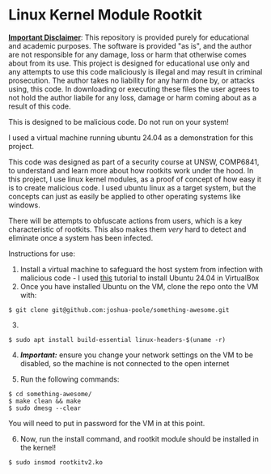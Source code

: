 # Linux Kernel Module Rootkit

<ins>__Important Disclaimer__</ins>: This repository is provided purely for educational and academic purposes. The software is provided "as is", and the author are not responsible for any damage, loss or harm that otherwise comes about from its use. This project is designed for educational use only and any attempts to use this code maliciously is illegal and may result in criminal prosecution. The author takes no liability for any harm done by, or attacks using, this code. In downloading or executing these files the user agrees to not hold the author liabile for any loss, damage or harm coming about as a result of this code.

This is designed to be malicious code. Do not run on your system!

I used a virtual machine running ubuntu 24.04 as a demonstration for this project.

This code was designed as part of a security course at UNSW, COMP6841, to understand and learn more about how rootkits
work under the hood. In this project, I use linux kernel modules, as a proof of concept of how easy it is to create
malicious code. I used ubuntu linux as a target system, but the concepts can just as easily be applied to other
operating systems like windows.

There will be attempts to obfuscate actions from users, which is a key characteristic of rootkits. This also makes them
*very* hard to detect and eliminate once a system has been infected.

Instructions for use:
1. Install a virtual machine to safeguard the host system from infection with malicious code - I used [this](https://www.youtube.com/watch?v=QXdFTEPXJ4M) tutorial to install Ubuntu 24.04 in VirtualBox
2. Once you have installed Ubuntu on the VM, clone the repo onto the VM with:
```git
$ git clone git@github.com:joshua-poole/something-awesome.git
```

3.
```shell
$ sudo apt install build-essential linux-headers-$(uname -r)
```

4. ***Important:*** ensure you change your network settings on the VM to be disabled, so the machine is not connected to the open internet

5. Run the following commands:
```shell
$ cd something-awesome/
$ make clean && make
$ sudo dmesg --clear
```
You will need to put in password for the VM in at this point.

6. Now, run the install command, and rootkit module should be installed in the kernel!
```shell
$ sudo insmod rootkitv2.ko
```


